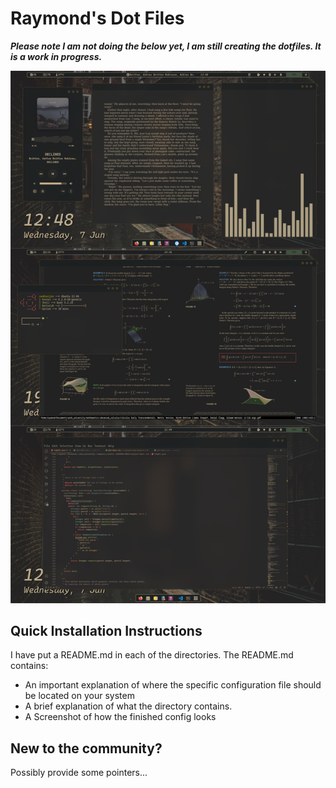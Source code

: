 # Raymond's Dot Files

***Please note I am not doing the below yet, I am still creating the dotfiles. It is a work in progress.***

![preview](Preview.png)

## Quick Installation Instructions
I have put a README.md in each of the directories. 
The README.md contains:
- An important explanation of where the specific configuration file should be 
located on your system
- A brief explanation of what the directory contains.
- A Screenshot of how the finished config looks

## New to the community?
Possibly provide some pointers...
